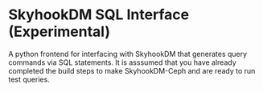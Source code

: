 # SkyhookDM SQL Interface (Experimental) 

A python frontend for interfacing with SkyhookDM that generates query commands via SQL statements. It is asssumed that 
you have already completed the build steps to make SkyhookDM-Ceph and are ready to run test queries. 

